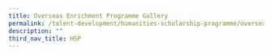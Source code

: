 ```yaml
---
title: Overseas Enrichment Programme Gallery
permalink: /talent-development/humanities-scholarship-programme/overseasexposure-education-gallery/
description: ""
third_nav_title: HSP
---
```

